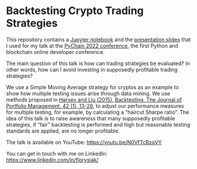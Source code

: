 # Backtesting Crypto Trading Strategies

This repository contains a [Jupyter notebook](backtesting-crypto-trading-strategies.ipynb) and the 
[presentation slides](Presentation_PyChain2022_David_Florysiak.pdf) that I used for my talk at the [PyChain 2022 
conference](https://www.pychain.org), the first Python and blockchain online developer conference.

The main question of this talk is how can trading strategies be evaluated? In other words, how can I avoid investing in 
supposedly profitable trading strategies?

We use a Simple Moving Average strategy for cryptos as an example to show how multiple testing issues arise through data
mining. We use methods proposed in [Harvey and Liu (2015), Backtesting, The Journal of Portfolio Management, 42 (1), 13-28](https://doi.org/10.3905/jpm.2015.42.1.013), 
to adjust our performance measures for multiple testing, for example, by calculating a “haircut Sharpe ratio”. The 
idea of this talk is to raise awareness that many supposedly profitable strategies, if “fair” backtesting is performed 
and high but reasonable testing standards are applied, are no longer profitable.

The talk is available on YouTube: https://youtu.be/N0VfTcBzqVY

You can get in touch with me on LinkedIn: https://www.linkedin.com/in/florysiak/
